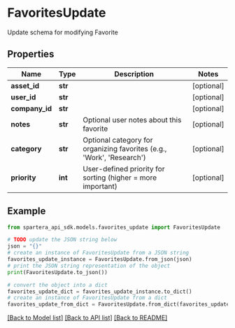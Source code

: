 # FavoritesUpdate

Update schema for modifying Favorite

## Properties

Name | Type | Description | Notes
------------ | ------------- | ------------- | -------------
**asset_id** | **str** |  | [optional] 
**user_id** | **str** |  | [optional] 
**company_id** | **str** |  | [optional] 
**notes** | **str** | Optional user notes about this favorite | [optional] 
**category** | **str** | Optional category for organizing favorites (e.g., &#39;Work&#39;, &#39;Research&#39;) | [optional] 
**priority** | **int** | User-defined priority for sorting (higher &#x3D; more important) | [optional] 

## Example

```python
from spartera_api_sdk.models.favorites_update import FavoritesUpdate

# TODO update the JSON string below
json = "{}"
# create an instance of FavoritesUpdate from a JSON string
favorites_update_instance = FavoritesUpdate.from_json(json)
# print the JSON string representation of the object
print(FavoritesUpdate.to_json())

# convert the object into a dict
favorites_update_dict = favorites_update_instance.to_dict()
# create an instance of FavoritesUpdate from a dict
favorites_update_from_dict = FavoritesUpdate.from_dict(favorites_update_dict)
```
[[Back to Model list]](../README.md#documentation-for-models) [[Back to API list]](../README.md#documentation-for-api-endpoints) [[Back to README]](../README.md)


